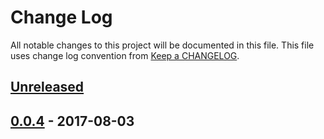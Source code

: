# Change Log
All notable changes to this project will be documented in this file.
This file uses change log convention from [Keep a CHANGELOG](http://keepachangelog.com).

## [Unreleased]

## [0.0.4] - 2017-08-03

[unreleased]: https://github.com/labpositiva/anisble-role-php/compare/0.0.4...HEAD
[0.0.4]: https://github.com/labpositiva/anisble-role-php/compare/0.0.3...0.0.4
[0.0.3]: https://github.com/labpositiva/anisble-role-php/compare/0.0.2...0.0.3
[0.0.2]: https://github.com/labpositiva/anisble-role-php/compare/0.0.1...0.0.2
[0.0.1]: https://github.com/labpositiva/anisble-role-php/compare/0.0.0...0.0.1

[CHANGELOG.md]: CHANGELOG.md
[CONTRIBUTING.md]: CONTRIBUTING.md
[LICENCE]: LICENCE
[README.md]: README.md
